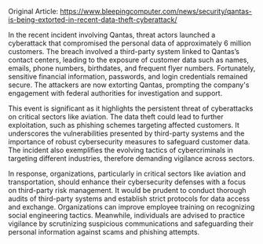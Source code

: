Original Article: https://www.bleepingcomputer.com/news/security/qantas-is-being-extorted-in-recent-data-theft-cyberattack/

In the recent incident involving Qantas, threat actors launched a cyberattack that compromised the personal data of approximately 6 million customers. The breach involved a third-party system linked to Qantas’s contact centers, leading to the exposure of customer data such as names, emails, phone numbers, birthdates, and frequent flyer numbers. Fortunately, sensitive financial information, passwords, and login credentials remained secure. The attackers are now extorting Qantas, prompting the company's engagement with federal authorities for investigation and support.

This event is significant as it highlights the persistent threat of cyberattacks on critical sectors like aviation. The data theft could lead to further exploitation, such as phishing schemes targeting affected customers. It underscores the vulnerabilities presented by third-party systems and the importance of robust cybersecurity measures to safeguard customer data. The incident also exemplifies the evolving tactics of cybercriminals in targeting different industries, therefore demanding vigilance across sectors.

In response, organizations, particularly in critical sectors like aviation and transportation, should enhance their cybersecurity defenses with a focus on third-party risk management. It would be prudent to conduct thorough audits of third-party systems and establish strict protocols for data access and exchange. Organizations can improve employee training on recognizing social engineering tactics. Meanwhile, individuals are advised to practice vigilance by scrutinizing suspicious communications and safeguarding their personal information against scams and phishing attempts.